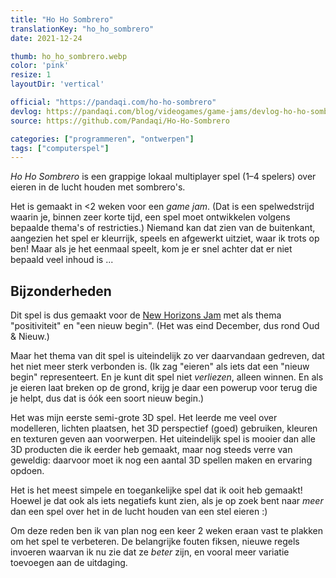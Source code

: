 ```yaml
---
title: "Ho Ho Sombrero"
translationKey: "ho_ho_sombrero"
date: 2021-12-24

thumb: ho_ho_sombrero.webp
color: 'pink'
resize: 1
layoutDir: 'vertical'

official: "https://pandaqi.com/ho-ho-sombrero"
devlog: https://pandaqi.com/blog/videogames/game-jams/devlog-ho-ho-sombrero
source: https://github.com/Pandaqi/Ho-Ho-Sombrero

categories: ["programmeren", "ontwerpen"]
tags: ["computerspel"]
---
```


_Ho Ho Sombrero_ is een grappige lokaal multiplayer spel (1&ndash;4 spelers) over eieren in de lucht houden met sombrero's.

Het is gemaakt in <2 weken voor een _game jam_. (Dat is een spelwedstrijd waarin je, binnen zeer korte tijd, een spel moet ontwikkelen volgens bepaalde thema's of restricties.) Niemand kan dat zien van de buitenkant, aangezien het spel er kleurrijk, speels en afgewerkt uitziet, waar ik trots op ben! Maar als je het eenmaal speelt, kom je er snel achter dat er niet bepaald veel inhoud is ...

## Bijzonderheden
Dit spel is dus gemaakt voor de [New Horizons Jam](https://itch.io/jam/new-horizons) met als thema "positiviteit" en "een nieuw begin". (Het was eind December, dus rond Oud & Nieuw.)

Maar het thema van dit spel is uiteindelijk zo ver daarvandaan gedreven, dat het niet meer sterk verbonden is. (Ik zag "eieren" als iets dat een "nieuw begin" representeert. En je kunt dit spel niet _verliezen_, alleen winnen. En als je eieren laat breken op de grond, krijg je daar een powerup voor terug die je helpt, dus dat is óók een soort nieuw begin.)

Het was mijn eerste semi-grote 3D spel. Het leerde me veel over modelleren, lichten plaatsen, het 3D perspectief (goed) gebruiken, kleuren en texturen geven aan voorwerpen. Het uiteindelijk spel is mooier dan alle 3D producten die ik eerder heb gemaakt, maar nog steeds verre van geweldig: daarvoor moet ik nog een aantal 3D spellen maken en ervaring opdoen.

Het is het meest simpele en toegankelijke spel dat ik ooit heb gemaakt! Hoewel je dat ook als iets negatiefs kunt zien, als je op zoek bent naar _meer_ dan een spel over het in de lucht houden van een stel eieren :)

Om deze reden ben ik van plan nog een keer 2 weken eraan vast te plakken om het spel te verbeteren. De belangrijke fouten fiksen, nieuwe regels invoeren waarvan ik nu zie dat ze _beter_ zijn, en vooral meer variatie toevoegen aan de uitdaging.